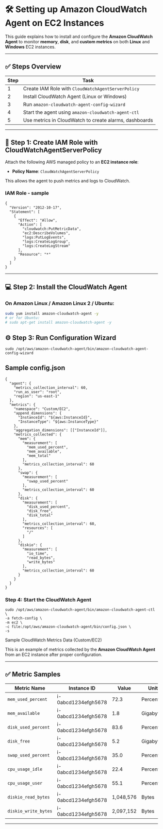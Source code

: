 # 🛠️ Setting up Amazon CloudWatch Agent on EC2 Instances

This guide explains how to install and configure the **Amazon CloudWatch Agent** to monitor **memory**, **disk**, and **custom metrics** on both **Linux** and **Windows** EC2 instances.

---

## ✅ Steps Overview

| Step | Task                                                                 |
|------|----------------------------------------------------------------------|
| 1    | Create IAM Role with `CloudWatchAgentServerPolicy`                  |
| 2    | Install CloudWatch Agent (Linux or Windows)                         |
| 3    | Run `amazon-cloudwatch-agent-config-wizard`                         |
| 4    | Start the agent using `amazon-cloudwatch-agent-ctl`                 |
| 5    | Use metrics in CloudWatch to create alarms, dashboards              |

---

## 🪪 Step 1: Create IAM Role with CloudWatchAgentServerPolicy

Attach the following AWS managed policy to an **EC2 instance role**:

- **Policy Name**: `CloudWatchAgentServerPolicy`

This allows the agent to push metrics and logs to CloudWatch.

### IAM Role - sample

```
{
  "Version": "2012-10-17",
  "Statement": [
    {
      "Effect": "Allow",
      "Action": [
        "cloudwatch:PutMetricData",
        "ec2:DescribeVolumes",
        "logs:PutLogEvents",
        "logs:CreateLogGroup",
        "logs:CreateLogStream"
      ],
      "Resource": "*"
    }
  ]
}

```

---

## 💻 Step 2: Install the CloudWatch Agent

### On Amazon Linux / Amazon Linux 2 / Ubuntu:
```bash
sudo yum install amazon-cloudwatch-agent -y
# or for Ubuntu:
# sudo apt-get install amazon-cloudwatch-agent -y
```
## ⚙️ Step 3: Run Configuration Wizard
```
sudo /opt/aws/amazon-cloudwatch-agent/bin/amazon-cloudwatch-agent-config-wizard
```

## Sample config.json

```
{
  "agent": {
    "metrics_collection_interval": 60,
    "run_as_user": "root",
    "region": "us-east-1"
  },
  "metrics": {
    "namespace": "Custom/EC2",
    "append_dimensions": {
      "InstanceId": "${aws:InstanceId}",
      "InstanceType": "${aws:InstanceType}"
    },
    "aggregation_dimensions": [["InstanceId"]],
    "metrics_collected": {
      "mem": {
        "measurement": [
          "mem_used_percent",
          "mem_available",
          "mem_total"
        ],
        "metrics_collection_interval": 60
      },
      "swap": {
        "measurement": [
          "swap_used_percent"
        ],
        "metrics_collection_interval": 60
      },
      "disk": {
        "measurement": [
          "disk_used_percent",
          "disk_free",
          "disk_total"
        ],
        "metrics_collection_interval": 60,
        "resources": [
          "/"
        ]
      },
      "diskio": {
        "measurement": [
          "io_time",
          "read_bytes",
          "write_bytes"
        ],
        "metrics_collection_interval": 60
      }
    }
  }
}
```

### Step 4: Start the CloudWatch Agent

```
sudo /opt/aws/amazon-cloudwatch-agent/bin/amazon-cloudwatch-agent-ctl \
-a fetch-config \
-m ec2 \
-c file:/opt/aws/amazon-cloudwatch-agent/bin/config.json \
-s
```

Sample CloudWatch Metrics Data (Custom/EC2)

This is an example of metrics collected by the **Amazon CloudWatch Agent** from an EC2 instance after proper configuration.

---

## ✅ Metric Samples

| Metric Name             | Instance ID         | Value    | Unit      | Timestamp           |
|-------------------------|---------------------|----------|-----------|---------------------|
| `mem_used_percent`      | i-0abcd1234efgh5678 | 72.3     | Percent   | 2025-07-21T14:20Z   |
| `mem_available`         | i-0abcd1234efgh5678 | 1.8      | Gigabytes | 2025-07-21T14:20Z   |
| `disk_used_percent`     | i-0abcd1234efgh5678 | 83.6     | Percent   | 2025-07-21T14:20Z   |
| `disk_free`             | i-0abcd1234efgh5678 | 5.2      | Gigabytes | 2025-07-21T14:20Z   |
| `swap_used_percent`     | i-0abcd1234efgh5678 | 35.0     | Percent   | 2025-07-21T14:20Z   |
| `cpu_usage_idle`        | i-0abcd1234efgh5678 | 22.4     | Percent   | 2025-07-21T14:20Z   |
| `cpu_usage_user`        | i-0abcd1234efgh5678 | 55.1     | Percent   | 2025-07-21T14:20Z   |
| `diskio_read_bytes`     | i-0abcd1234efgh5678 | 1,048,576| Bytes     | 2025-07-21T14:20Z   |
| `diskio_write_bytes`    | i-0abcd1234efgh5678 | 2,097,152| Bytes     | 2025-07-21T14:20Z   |

---
